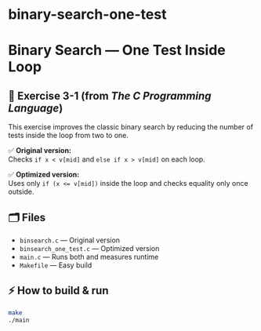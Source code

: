# binary-search-one-test
# Binary Search — One Test Inside Loop

## 📌 Exercise 3-1 (from *The C Programming Language*)

This exercise improves the classic binary search by reducing the number of tests inside the loop from two to one.

✅ **Original version:**  
Checks `if x < v[mid]` and `else if x > v[mid]` on each loop.

✅ **Optimized version:**  
Uses only `if (x <= v[mid])` inside the loop and checks equality only once outside.

## 🗂️ Files
- `binsearch.c` — Original version
- `binsearch_one_test.c` — Optimized version
- `main.c` — Runs both and measures runtime
- `Makefile` — Easy build

## ⚡ How to build & run

```bash
make
./main

